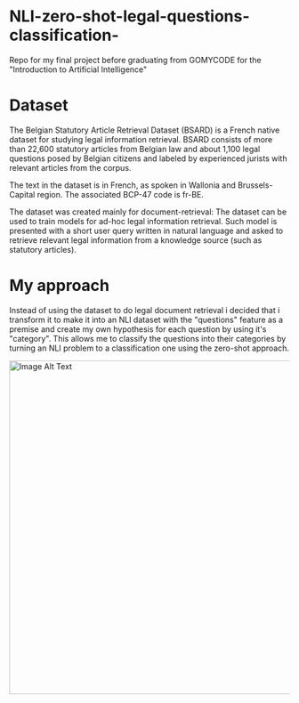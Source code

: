 # NLI-zero-shot-legal-questions-classification-
Repo for my final project before graduating from GOMYCODE for the "Introduction to Artificial Intelligence" 

# Dataset
The Belgian Statutory Article Retrieval Dataset (BSARD) is a French native dataset for studying legal information retrieval. BSARD consists of more than 22,600 statutory articles from Belgian law and about 1,100 legal questions posed by Belgian citizens and labeled by experienced jurists with relevant articles from the corpus.

The text in the dataset is in French, as spoken in Wallonia and Brussels-Capital region. The associated BCP-47 code is fr-BE.

The dataset was created mainly for document-retrieval: The dataset can be used to train models for ad-hoc legal information retrieval. Such model is presented with a short user query written in natural language and asked to retrieve relevant legal information from a knowledge source (such as statutory articles).

# My approach

Instead of using the dataset to do legal document retrieval i decided that i transform it to make it into an NLI dataset with the "questions" feature as a premise and create my own hypothesis for each question by using it's "category". This allows me to classify the questions into their categories by turning an NLI problem to a classification one using the zero-shot approach.

<img src="NLI zero shot.png" alt="Image Alt Text" width="800" height="600">




